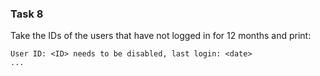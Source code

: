 ### Task 8

Take the IDs of the users that have not logged in for 12 months and print:

```
User ID: <ID> needs to be disabled, last login: <date>
...
```

